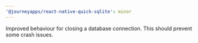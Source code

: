 ```yaml
---
'@journeyapps/react-native-quick-sqlite': minor
---
```


Improved behaviour for closing a database connection. This should prevent some crash issues.
